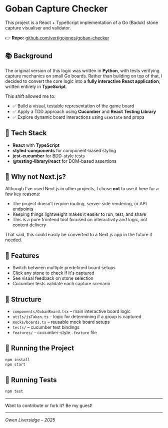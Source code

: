 # Goban Capture Checker

This project is a React + TypeScript implementation of a Go (Baduk) stone capture visualiser and validator.

👉 **Repo:** [github.com/vertigojones/goban-checker](https://github.com/vertigojones/goban-checker)

## 📚 Background

The original version of this logic was written in **Python**, with tests verifying capture mechanics on small Go boards. Rather than building on top of that, I decided to convert the core logic into a **fully interactive React application**, written entirely in **TypeScript**.

This shift allowed me to:
- ✅ Build a visual, testable representation of the game board
- ✅ Apply a TDD approach using **Cucumber** and **React Testing Library**
- ✅ Explore dynamic board interactions using `useState` and props

## 🔧 Tech Stack

- **React** with **TypeScript**
- **styled-components** for component-based styling
- **jest-cucumber** for BDD-style tests
- **@testing-library/react** for DOM-based assertions

## 🛑 Why not Next.js?

Although I’ve used Next.js in other projects, I chose **not** to use it here for a few key reasons:

- The project doesn’t require routing, server-side rendering, or API endpoints
- Keeping things lightweight makes it easier to run, test, and share
- This is a pure frontend tool focused on interactivity and logic, not content delivery

That said, this could easily be converted to a Next.js app in the future if needed.

## 🎯 Features

- Switch between multiple predefined board setups
- Click any stone to check if it's captured
- See visual feedback on stone selection
- Cucumber tests validate each capture scenario

## 📁 Structure

- `components/GobanBoard.tsx` – main interactive board logic
- `utils/isTaken.ts` – logic for determining if a group is captured
- `mocks/boards.ts` – reusable mock board setups
- `tests/` – cucumber test bindings
- `features/` – cucumber-style `.feature` file

## 🚀 Running the Project

```bash
npm install
npm start
```

## 🧪 Running Tests

```bash
npm test
```

---

Want to contribute or fork it? Be my guest!

---

_Owen Liversidge – 2025_
